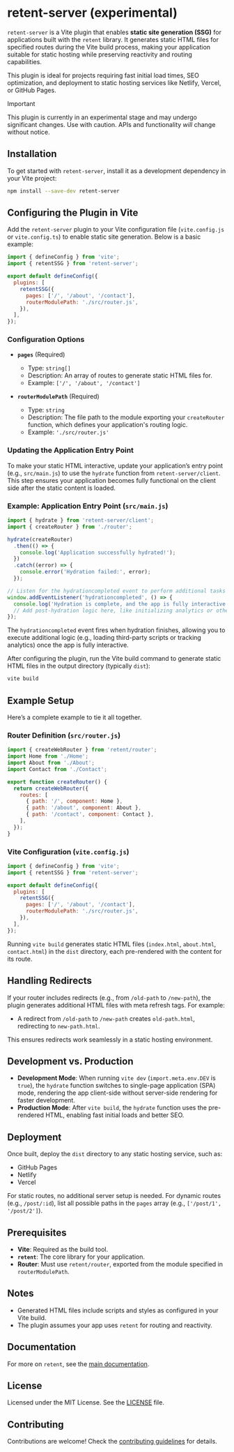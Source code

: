 # retent-server (experimental)

`retent-server` is a Vite plugin that enables **static site generation (SSG)** for applications built with the `retent` library. It generates static HTML files for specified routes during the Vite build process, making your application suitable for static hosting while preserving reactivity and routing capabilities.

This plugin is ideal for projects requiring fast initial load times, SEO optimization, and deployment to static hosting services like Netlify, Vercel, or GitHub Pages.

> [!IMPORTANT]
> This plugin is currently in an experimental stage and may undergo significant changes. Use with caution. APIs and functionality _will_ change without notice.

## Installation

To get started with `retent-server`, install it as a development dependency in your Vite project:

```bash
npm install --save-dev retent-server
```

## Configuring the Plugin in Vite

Add the `retent-server` plugin to your Vite configuration file (`vite.config.js` or `vite.config.ts`) to enable static site generation. Below is a basic example:

```javascript
import { defineConfig } from 'vite';
import { retentSSG } from 'retent-server';

export default defineConfig({
  plugins: [
    retentSSG({
      pages: ['/', '/about', '/contact'],
      routerModulePath: './src/router.js',
    }),
  ],
});
```

### Configuration Options

- **`pages`** (Required)

  - Type: `string[]`
  - Description: An array of routes to generate static HTML files for.
  - Example: `['/', '/about', '/contact']`

- **`routerModulePath`** (Required)

  - Type: `string`
  - Description: The file path to the module exporting your `createRouter` function, which defines your application's routing logic.
  - Example: `'./src/router.js'`

### Updating the Application Entry Point

To make your static HTML interactive, update your application’s entry point (e.g., `src/main.js`) to use the `hydrate` function from `retent-server/client`. This step ensures your application becomes fully functional on the client side after the static content is loaded.

### Example: Application Entry Point (`src/main.js`)

```javascript
import { hydrate } from 'retent-server/client';
import { createRouter } from './router';

hydrate(createRouter)
  .then(() => {
    console.log('Application successfully hydrated!');
  })
  .catch((error) => {
    console.error('Hydration failed:', error);
  });

// Listen for the hydrationcompleted event to perform additional tasks
window.addEventListener('hydrationcompleted', () => {
  console.log('Hydration is complete, and the app is fully interactive.');
  // Add post-hydration logic here, like initializing analytics or other scripts
});
```

The `hydrationcompleted` event fires when hydration finishes, allowing you to execute additional logic (e.g., loading third-party scripts or tracking analytics) once the app is fully interactive.

After configuring the plugin, run the Vite build command to generate static HTML files in the output directory (typically `dist`):

```bash
vite build
```

## Example Setup

Here’s a complete example to tie it all together.

### Router Definition (`src/router.js`)

```javascript
import { createWebRouter } from 'retent/router';
import Home from './Home';
import About from './About';
import Contact from './Contact';

export function createRouter() {
  return createWebRouter({
    routes: [
      { path: '/', component: Home },
      { path: '/about', component: About },
      { path: '/contact', component: Contact },
    ],
  });
}
```

### Vite Configuration (`vite.config.js`)

```javascript
import { defineConfig } from 'vite';
import { retentSSG } from 'retent-server';

export default defineConfig({
  plugins: [
    retentSSG({
      pages: ['/', '/about', '/contact'],
      routerModulePath: './src/router.js',
    }),
  ],
});
```

Running `vite build` generates static HTML files (`index.html`, `about.html`, `contact.html`) in the `dist` directory, each pre-rendered with the content for its route.

## Handling Redirects

If your router includes redirects (e.g., from `/old-path` to `/new-path`), the plugin generates additional HTML files with meta refresh tags. For example:

- A redirect from `/old-path` to `/new-path` creates `old-path.html`, redirecting to `new-path.html`.

This ensures redirects work seamlessly in a static hosting environment.

## Development vs. Production

- **Development Mode**: When running `vite dev` (`import.meta.env.DEV` is `true`), the `hydrate` function switches to single-page application (SPA) mode, rendering the app client-side without server-side rendering for faster development.
- **Production Mode**: After `vite build`, the `hydrate` function uses the pre-rendered HTML, enabling fast initial loads and better SEO.

## Deployment

Once built, deploy the `dist` directory to any static hosting service, such as:

- GitHub Pages
- Netlify
- Vercel

For static routes, no additional server setup is needed. For dynamic routes (e.g., `/post/:id`), list all possible paths in the `pages` array (e.g., `['/post/1', '/post/2']`).

## Prerequisites

- **Vite**: Required as the build tool.
- **`retent`**: The core library for your application.
- **Router**: Must use `retent/router`, exported from the module specified in `routerModulePath`.

## Notes

- Generated HTML files include scripts and styles as configured in your Vite build.
- The plugin assumes your app uses `retent` for routing and reactivity.

## Documentation

For more on `retent`, see the [main documentation](https://github.com/adebola-io/retent/blob/main/docs/README.md).

## License

Licensed under the MIT License. See the [LICENSE](https://github.com/adebola-io/retent/blob/main/LICENSE) file.

## Contributing

Contributions are welcome! Check the [contributing guidelines](https://github.com/adebola-io/retent/blob/main/CONTRIBUTING.md) for details.
